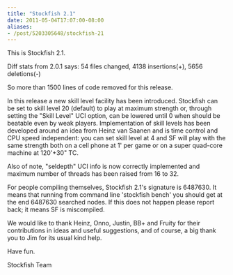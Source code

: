 ```yaml
---
title: "Stockfish 2.1"
date: 2011-05-04T17:07:00-08:00
aliases:
- /post/5203305648/stockfish-21
---
```


This is Stockfish 2.1.

Diff stats from 2.0.1 says: 54 files changed, 4138 insertions(+), 5656
deletions(-)

So more than 1500 lines of code removed for this release.

In this release a new skill level facility has been introduced.
Stockfish can be set to skill level 20 (default) to play at maximum
strength or, through setting the "Skill Level" UCI option, can be
lowered until 0 when should be beatable even by weak players.
Implementation of skill levels has been developed around an idea from
Heinz van Saanen and is time control and CPU speed independent: you can
set skill level at 4 and SF will play with the same strength both on a
cell phone at 1' per game or on a super quad-core machine at 120'+30"
TC.

Also of note, "seldepth" UCI info is now correctly implemented and
maximum number of threads has been raised from 16 to 32.

For people compiling themselves, Stockfish 2.1's signature is 6487630.
It means that running from command line 'stockfish bench' you should get
at the end 6487630 searched nodes. If this does not happen please report
back; it means SF is miscompiled.

We would like to thank Heinz, Onno, Justin, BB+ and Fruity for their
contributions in ideas and useful suggestions, and of course, a big
thank you to Jim for its usual kind help.

Have fun.

Stockfish Team
